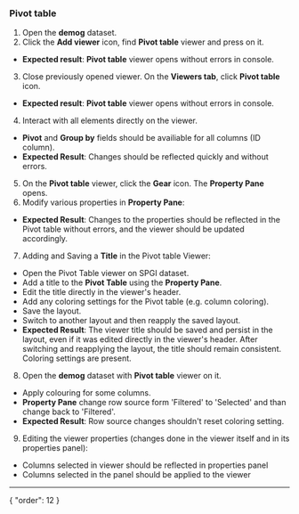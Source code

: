 ### Pivot table

1. Open the **demog** dataset.
2. Click the **Add viewer** icon, find **Pivot table** viewer and press on it. 
* **Expected result**: **Pivot table** viewer opens without errors in console. 
3. Close previously opened viewer. On the **Viewers tab**, click **Pivot table** icon. 
* **Expected result**: **Pivot table** viewer opens without errors in console. 
4. Interact with all elements directly on the viewer.
* **Pivot** and **Group by** fields should be availiable for all columns (ID column).
* **Expected Result**: Changes should be reflected quickly and without errors. 
5. On the **Pivot table** viewer, click the **Gear** icon. The **Property Pane** opens.
6. Modify various properties in **Property Pane**:
* **Expected Result**: Changes to the properties should be reflected in the Pivot table without errors, and the viewer should be updated accordingly.
7. Adding and Saving a **Title** in the Pivot table Viewer:
* Open the Pivot Table viewer on SPGI dataset.
* Add a title to the **Pivot Table** using the **Property Pane**.
* Edit the title directly in the viewer's header.
* Add any coloring settings for the Pivot table (e.g. column coloring).
* Save the layout.
* Switch to another layout and then reapply the saved layout.
* **Expected Result**: The viewer title should be saved and persist in the layout, even if it was edited directly in the viewer's header. After switching and reapplying the layout, the title should remain consistent. Coloring settings are present.
8. Open the **demog** dataset with **Pivot table** viewer on it. 
* Apply colouring for some columns.
* **Property Pane** change row source form 'Filtered' to 'Selected' and than change back to 'Filtered'.
* **Expected Result**: Row source changes shouldn't reset coloring setting. 
9. Editing the viewer properties (changes done in the viewer itself and in its properties panel):
* Columns selected in viewer should be reflected in properties panel
* Columns selected in the panel should be applied to the viewer

---
{
  "order": 12
}